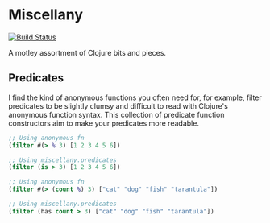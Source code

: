 # Miscellany

[![Build Status](https://travis-ci.org/rsslldnphy/miscellany.svg?branch=master)](https://travis-ci.org/rsslldnphy/miscellany)

A motley assortment of Clojure bits and pieces.

## Predicates

I find the kind of anonymous functions you often need for, for example, filter predicates to be slightly clumsy and difficult to read with Clojure's anonymous function syntax. This collection of predicate function constructors aim to make your predicates more readable.

```clojure
;; Using anonymous fn
(filter #(> % 3) [1 2 3 4 5 6])

;; Using miscellany.predicates
(filter (is > 3) [1 2 3 4 5 6])
```

```clojure
;; Using anonymous fn
(filter #(> (count %) 3) ["cat" "dog" "fish" "tarantula"])

;; Using miscellany.predicates
(filter (has count > 3) ["cat" "dog" "fish" "tarantula"])
```
